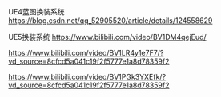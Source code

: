 UE4蓝图换装系统 https://blog.csdn.net/qq_52905520/article/details/124558629

UE5换装系统 https://www.bilibili.com/video/BV1DM4qejEud/

https://www.bilibili.com/video/BV1LR4y1e7F7/?vd_source=8cfcd5a041c19f2f5777e1a8d78359f2

https://www.bilibili.com/video/BV1PGk3YXEfk/?vd_source=8cfcd5a041c19f2f5777e1a8d78359f2
